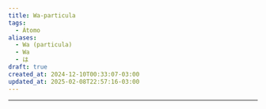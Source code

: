 ```yaml
---
title: Wa-particula
tags:
  - Átomo
aliases:
  - Wa (particula)
  - Wa
  - は
draft: true
created_at: 2024-12-10T00:33:07-03:00
updated_at: 2025-02-08T22:57:16-03:00
---
```


---

